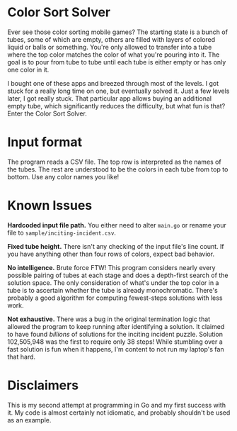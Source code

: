 # Color Sort Solver

Ever see those color sorting mobile games?  The starting state is a bunch of tubes, some of which are empty, others are filled with layers of colored liquid or balls or something.  You're only allowed to transfer into a tube where the top color matches the color of what you're pouring into it.  The goal is to pour from tube to tube until each tube is either empty or has only one color in it.  

I bought one of these apps and breezed through most of the levels.  I got stuck for a really long time on one, but eventually solved it.  Just a few levels later, I got really stuck.  That particular app allows buying an additional empty tube, which significantly reduces the difficulty, but what fun is that?  Enter the Color Sort Solver.

# Input format

The program reads a CSV file.  The top row is interpreted as the names of the tubes.  The rest are understood to be the colors in each tube from top to bottom.  Use any color names you like!
# Known Issues

**Hardcoded input file path.** You either need to alter `main.go` or rename your file to `sample/inciting-incident.csv`.

**Fixed tube height.**  There isn't any checking of the input file's line count.  If you have anything other than four rows of colors, expect bad behavior.

**No intelligence.**  Brute force FTW!  This program considers nearly every possible pairing of tubes at each stage and does a depth-first search of the solution space.  The only consideration of what's under the top color in a tube is to ascertain whether the tube is already monochromatic.  There's probably a good algorithm for computing fewest-steps solutions with less work.

**Not exhaustive.** There was a bug in the original termination logic that allowed the program to keep running after identifying a solution.  It claimed to have found *billions* of solutions for the inciting incident puzzle.  Solution 102,505,948 was the first to require only 38 steps!  While stumbling over a fast solution is fun when it happens, I'm content to not run my laptop's fan that hard.



# Disclaimers

This is my second attempt at programming in Go and my first success with it.  My code is almost certainly not idiomatic, and probably shouldn't be used as an example.